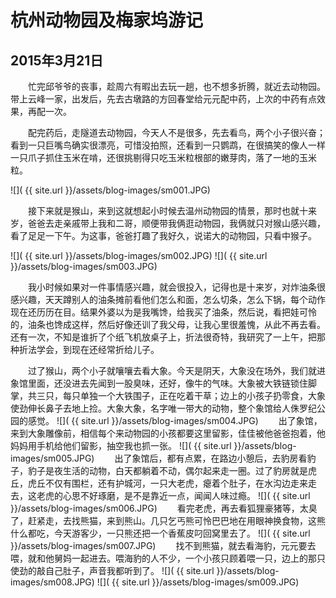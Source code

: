 杭州动物园及梅家坞游记
=======================
2015年3月21日
-----------------------

　　忙完邱爷爷的丧事，趁周六有暇出去玩一趟，也不想多折腾，就近去动物园。带上云峰一家，出发后，先去古墩路的方回春堂给元元配中药，上次的中药有点效果，再配一次。

　　配完药后，走隧道去动物园，今天人不是很多，先去看鸟，两个小子很兴奋；看到一只巨嘴鸟确实很漂亮，可惜没拍照，还看到一只鹦鹉，在很搞笑的像人一样一只爪子抓住玉米在啃，还很挑剔得只吃玉米粒根部的嫩芽肉，落了一地的玉米粒。

![]( {{ site.url }}/assets/blog-images/sm001.JPG)

　　接下来就是猴山，来到这就想起小时候去温州动物园的情景，那时也就十来岁，爸爸去走亲戚带上我和二哥，顺便带我俩逛动物园，我俩就只对猴山感兴趣，看了足足一下午。为这事，爸爸打趣了我好久，说诺大的动物园，只看中猴子。

![]( {{ site.url }}/assets/blog-images/sm002.JPG)
![]( {{ site.url }}/assets/blog-images/sm003.JPG)

　　我小时候如果对一件事情感兴趣，就会很投入，记得也是十来岁，对炸油条很感兴趣，天天蹲别人的油条摊前看他们怎么和面，怎么切条，怎么下锅，每个动作现在还历历在目。结果外婆以为是我嘴馋，给我买了油条，然后说，看把娃可怜的，油条也馋成这样，然后好像还训了我父母，让我心里很羞愧，从此不再去看。还有一次，不知是谁折了个纸飞机放桌子上，折法很奇特，我研究了一上午，把那种折法学会，到现在还经常折给儿子。

　　过了猴山，两个小子就嚷嚷去看大象。今天是阴天，大象没在场外，我们就进象馆里面，还没进去先闻到一股臭味，还好，像牛的气味。大象被大铁链锁住脚掌，共三只，每只单独一个大铁围子，正在吃着干草；边上的小孩子扔零食，大象使劲伸长鼻子去地上捡。大象大象，名字唯一带大的动物，整个象馆给人侏罗纪公园的感觉。
![]( {{ site.url }}/assets/blog-images/sm004.JPG)
　　出了象馆，来到大象雕像前，相信每个来动物园的小孩都要这里留影，佳佳被他爸爸抱着，他妈妈用手机给他们留影，抽空我也抓一张。
![]( {{ site.url }}/assets/blog-images/sm005.JPG)
　　出了象馆后，都有点累，在路边小憩后，去豹房看豹子，豹子是夜生活的动物，白天都躺着不动，偶尔起来走一圈。过了豹房就是虎丘，虎丘不仅有围栏，还有护城河，一只大老虎，瘪着个肚子，在水沟边走来走去，这老虎的心思不好琢磨，是不是靠近一点，闻闻人味过瘾。
![]( {{ site.url }}/assets/blog-images/sm006.JPG)
　　看完老虎，再去看狐狸豪猪等，太臭了，赶紧走，去找熊猫，来到熊山。几只乞丐熊可怜巴巴地在用眼神换食物，这熊什么都吃，今天游客少，一只熊还把一个香蕉皮叼回窝里去了。
![]( {{ site.url }}/assets/blog-images/sm007.JPG)
　　找不到熊猫，就去看海豹，元元要去喂，就和他舅妈一起进去。喂海豹的人不少，一个小孩只顾着喂一只，边上的那只使劲的敲自己肚子，声音我都听到了。
![]( {{ site.url }}/assets/blog-images/sm008.JPG)
![]( {{ site.url }}/assets/blog-images/sm009.JPG)

